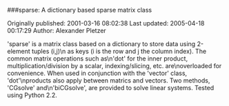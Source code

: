 ###sparse: A dictionary based sparse matrix class

Originally published: 2001-03-16 08:02:38
Last updated: 2005-04-18 00:17:29
Author: Alexander Pletzer

'sparse' is a matrix class based on a dictionary to store data using 2-element tuples (i,j)\n as keys (i is the row and j the column index). The common matrix operations such as\n'dot' for the inner product, multiplication/division by a scalar, indexing/slicing, etc. are\noverloaded for convenience. When used in conjunction with the 'vector' class, 'dot'\nproducts also apply between matrics and vectors. Two methods, 'CGsolve' and\n'biCGsolve', are provided to solve linear systems. Tested using Python 2.2.